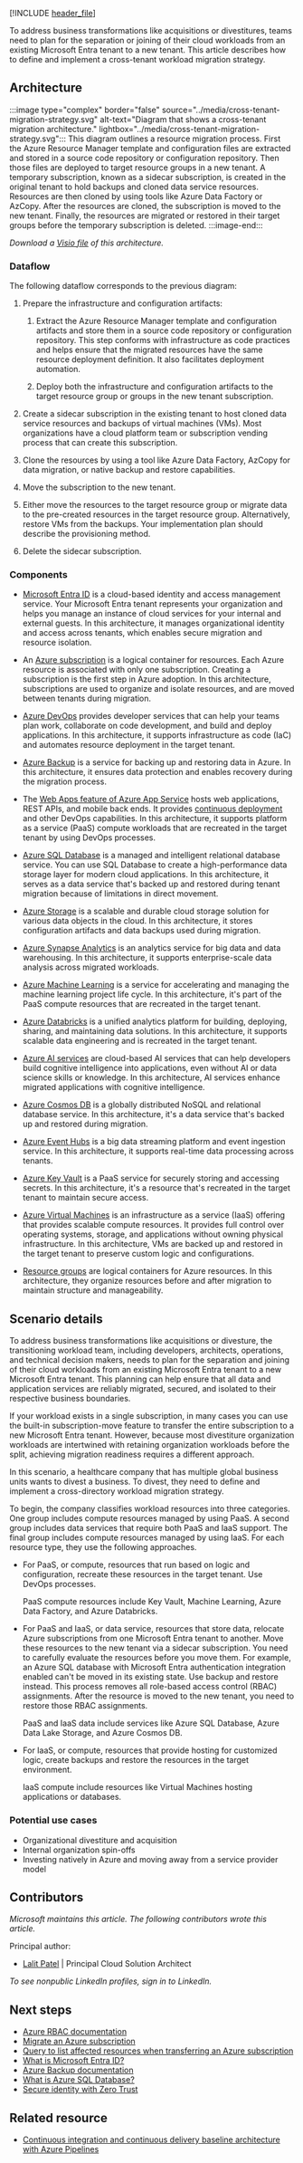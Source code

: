 [!INCLUDE [header_file](../../../includes/sol-idea-header.md)]

To address business transformations like acquisitions or divestitures, teams need to plan for the separation or joining of their cloud workloads from an existing Microsoft Entra tenant to a new tenant. This article describes how to define and implement a cross-tenant workload migration strategy.

## Architecture

:::image type="complex" border="false" source="../media/cross-tenant-migration-strategy.svg" alt-text="Diagram that shows a cross-tenant migration architecture." lightbox="../media/cross-tenant-migration-strategy.svg":::
   This diagram outlines a resource migration process. First the Azure Resource Manager template and configuration files are extracted and stored in a source code repository or configuration repository. Then those files are deployed to target resource groups in a new tenant. A temporary subscription, known as a sidecar subscription, is created in the original tenant to hold backups and cloned data service resources. Resources are then cloned by using tools like Azure Data Factory or AzCopy. After the resources are cloned, the subscription is moved to the new tenant. Finally, the resources are migrated or restored in their target groups before the temporary subscription is deleted.
:::image-end:::

*Download a [Visio file](https://arch-center.azureedge.net/cross-tenant-migration-strategy.vsdx) of this architecture.*

### Dataflow

The following dataflow corresponds to the previous diagram:

1. Prepare the infrastructure and configuration artifacts:

   1. Extract the Azure Resource Manager template and configuration artifacts and store them in a source code repository or configuration repository. This step conforms with infrastructure as code practices and helps ensure that the migrated resources have the same resource deployment definition. It also facilitates deployment automation.

   1. Deploy both the infrastructure and configuration artifacts to the target resource group or groups in the new tenant subscription.

1. Create a sidecar subscription in the existing tenant to host cloned data service resources and backups of virtual machines (VMs). Most organizations have a cloud platform team or subscription vending process that can create this subscription.

1. Clone the resources by using a tool like Azure Data Factory, AzCopy for data migration, or native backup and restore capabilities.

1. Move the subscription to the new tenant.

1. Either move the resources to the target resource group or migrate data to the pre-created resources in the target resource group. Alternatively, restore VMs from the backups. Your implementation plan should describe the provisioning method.

1. Delete the sidecar subscription.

### Components

- [Microsoft Entra ID](/entra/fundamentals/whatis) is a cloud-based identity and access management service. Your Microsoft Entra tenant represents your organization and helps you manage an instance of cloud services for your internal and external guests.  In this architecture, it manages organizational identity and access across tenants, which enables secure migration and resource isolation.

- An [Azure subscription](/azure/cloud-adoption-framework/ready/considerations/fundamental-concepts) is a logical container for resources. Each Azure resource is associated with only one subscription. Creating a subscription is the first step in Azure adoption. In this architecture, subscriptions are used to organize and isolate resources, and are moved between tenants during migration.

- [Azure DevOps](/azure/devops/user-guide/what-is-azure-devops) provides developer services that can help your teams plan work, collaborate on code development, and build and deploy applications. In this architecture, it supports infrastructure as code (IaC) and automates resource deployment in the target tenant.

- [Azure Backup](/azure/backup/backup-overview) is a service for backing up and restoring data in Azure. In this architecture, it ensures data protection and enables recovery during the migration process.

- The [Web Apps feature of Azure App Service](/azure/well-architected/service-guides/app-service-web-apps) hosts web applications, REST APIs, and mobile back ends. It provides [continuous deployment](/azure/app-service/deploy-continuous-deployment) and other DevOps capabilities. In this architecture, it supports platform as a service (PaaS) compute workloads that are recreated in the target tenant by using DevOps processes.

- [Azure SQL Database](/azure/well-architected/service-guides/azure-sql-database) is a managed and intelligent relational database service. You can use SQL Database to create a high-performance data storage layer for modern cloud applications. In this architecture, it serves as a data service that's backed up and restored during tenant migration because of limitations in direct movement.

- [Azure Storage](/azure/storage/common/storage-introduction) is a scalable and durable cloud storage solution for various data objects in the cloud. In this architecture, it stores configuration artifacts and data backups used during migration.

- [Azure Synapse Analytics](/azure/synapse-analytics/overview-what-is) is an analytics service for big data and data warehousing. In this architecture, it supports enterprise-scale data analysis across migrated workloads.

- [Azure Machine Learning](/azure/well-architected/service-guides/azure-machine-learning) is a service for accelerating and managing the machine learning project life cycle. In this architecture, it's part of the PaaS compute resources that are recreated in the target tenant.

- [Azure Databricks](/azure/well-architected/service-guides/azure-databricks-security) is a unified analytics platform for building, deploying, sharing, and maintaining data solutions. In this architecture, it supports scalable data engineering and is recreated in the target tenant.

- [Azure AI services](/azure/ai-services/what-are-ai-services) are cloud-based AI services that can help developers build cognitive intelligence into applications, even without AI or data science skills or knowledge. In this architecture, AI services enhance migrated applications with cognitive intelligence.

- [Azure Cosmos DB](/azure/well-architected/service-guides/cosmos-db) is a globally distributed NoSQL and relational database service. In this architecture, it's a data service that's backed up and restored during migration.

- [Azure Event Hubs](/azure/well-architected/service-guides/event-hubs) is a big data streaming platform and event ingestion service. In this architecture, it supports real-time data processing across tenants.

- [Azure Key Vault](/azure/key-vault/general/overview) is a PaaS service for securely storing and accessing secrets. In this architecture, it's a resource that's recreated in the target tenant to maintain secure access.

- [Azure Virtual Machines](/azure/well-architected/service-guides/virtual-machines) is an infrastructure as a service (IaaS) offering that provides scalable compute resources. It provides full control over operating systems, storage, and applications without owning physical infrastructure. In this architecture, VMs are backed up and restored in the target tenant to preserve custom logic and configurations.

- [Resource groups](/azure/azure-resource-manager/management/manage-resource-groups-cli) are logical containers for Azure resources. In this architecture, they organize resources before and after migration to maintain structure and manageability.

## Scenario details

To address business transformations like acquisitions or divesture, the transitioning workload team, including developers, architects, operations, and technical decision makers, needs to plan for the separation and joining of their cloud workloads from an existing Microsoft Entra tenant to a new Microsoft Entra tenant. This planning can help ensure that all data and application services are reliably migrated, secured, and isolated to their respective business boundaries.

If your workload exists in a single subscription, in many cases you can use the built-in subscription-move feature to transfer the entire subscription to a new Microsoft Entra tenant. However, because most divestiture organization workloads are intertwined with retaining organization workloads before the split, achieving migration readiness requires a different approach.

In this scenario, a healthcare company that has multiple global business units wants to divest a business. To divest, they need to define and implement a cross-directory workload migration strategy.

To begin, the company classifies workload resources into three categories. One group includes compute resources managed by using PaaS. A second group includes data services that require both PaaS and IaaS support. The final group includes compute resources managed by using IaaS. For each resource type, they use the following approaches.

- For PaaS, or compute, resources that run based on logic and configuration, recreate these resources in the target tenant. Use DevOps processes.

  PaaS compute resources include Key Vault, Machine Learning, Azure Data Factory, and Azure Databricks.

- For PaaS and IaaS, or data service, resources that store data, relocate Azure subscriptions from one Microsoft Entra tenant to another. Move these resources to the new tenant via a sidecar subscription. You need to carefully evaluate the resources before you move them. For example, an Azure SQL database with Microsoft Entra authentication integration enabled can't be moved in its existing state. Use backup and restore instead. This process removes all role-based access control (RBAC) assignments. After the resource is moved to the new tenant, you need to restore those RBAC assignments.

  PaaS and IaaS data include services like Azure SQL Database, Azure Data Lake Storage, and Azure Cosmos DB.

- For IaaS, or compute, resources that provide hosting for customized logic, create backups and restore the resources in the target environment.

  IaaS compute include resources like Virtual Machines hosting applications or databases.

### Potential use cases

- Organizational divestiture and acquisition
- Internal organization spin-offs
- Investing natively in Azure and moving away from a service provider model

## Contributors

*Microsoft maintains this article. The following contributors wrote this article.*

Principal author:

- [Lalit Patel](https://www.linkedin.com/in/lalit-r-patel-5108a/) | Principal Cloud Solution Architect

*To see nonpublic LinkedIn profiles, sign in to LinkedIn.*

## Next steps

- [Azure RBAC documentation](/azure/role-based-access-control)
- [Migrate an Azure subscription](/azure/cost-management-billing/manage/billing-subscription-transfer#transfer-a-subscription-to-another-azure-ad-tenant-account)
- [Query to list affected resources when transferring an Azure subscription](/azure/governance/resource-graph/samples/samples-by-category?tabs=azure-cli#list-impacted-resources-when-transferring-an-azure-subscription)
- [What is Microsoft Entra ID?](/entra/fundamentals/whatis)
- [Azure Backup documentation](/azure/backup)
- [What is Azure SQL Database?](/azure/azure-sql/database/sql-database-paas-overview)
- [Secure identity with Zero Trust](/security/zero-trust/deploy/identity)

## Related resource

- [Continuous integration and continuous delivery baseline architecture with Azure Pipelines](../../example-scenario/apps/devops-dotnet-baseline.yml)
